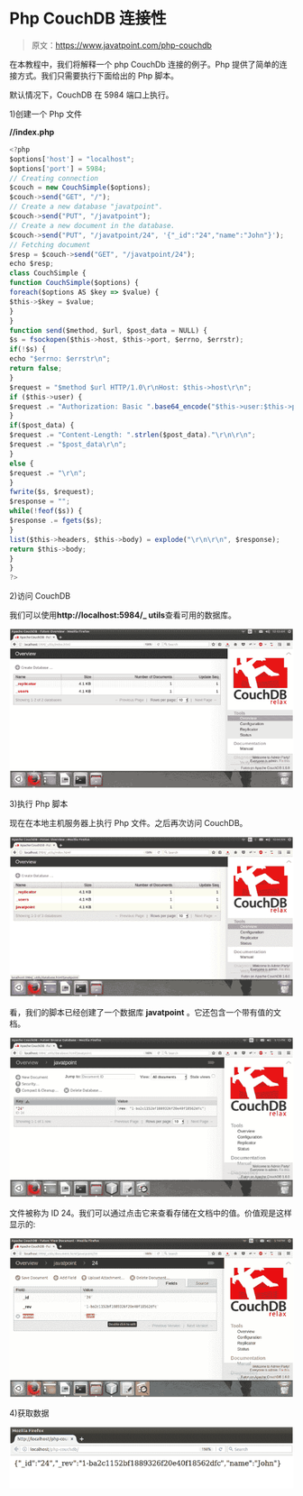 # Php CouchDB 连接性

> 原文：<https://www.javatpoint.com/php-couchdb>

在本教程中，我们将解释一个 php CouchDb 连接的例子。Php 提供了简单的连接方式。我们只需要执行下面给出的 Php 脚本。

默认情况下，CouchDB 在 5984 端口上执行。

1)创建一个 Php 文件

**//index.php**

```js
<?php
$options['host'] = "localhost"; 
$options['port'] = 5984;
// Creating connection
$couch = new CouchSimple($options); 
$couch->send("GET", "/"); 
// Create a new database "javatpoint".
$couch->send("PUT", "/javatpoint"); 
// Create a new document in the database.
$couch->send("PUT", "/javatpoint/24", '{"_id":"24","name":"John"}'); 
// Fetching document
$resp = $couch->send("GET", "/javatpoint/24"); 
echo $resp; 
class CouchSimple {
function CouchSimple($options) {
foreach($options AS $key => $value) {
$this->$key = $value;
}
} 
function send($method, $url, $post_data = NULL) {
$s = fsockopen($this->host, $this->port, $errno, $errstr); 
if(!$s) {
echo "$errno: $errstr\n"; 
return false;
} 
$request = "$method $url HTTP/1.0\r\nHost: $this->host\r\n"; 
if ($this->user) {
$request .= "Authorization: Basic ".base64_encode("$this->user:$this->pass")."\r\n"; 
}
if($post_data) {
$request .= "Content-Length: ".strlen($post_data)."\r\n\r\n"; 
$request .= "$post_data\r\n";
} 
else {
$request .= "\r\n";
}
fwrite($s, $request); 
$response = ""; 
while(!feof($s)) {
$response .= fgets($s);
}
list($this->headers, $this->body) = explode("\r\n\r\n", $response); 
return $this->body;
}
}
?>

```

2)访问 CouchDB

我们可以使用**http://localhost:5984/_ utils**查看可用的数据库。

![CouchDB Php couchdb connectivity 1](img/158fddff5f701372cd4cba53715c59bd.png)

3)执行 Php 脚本

现在在本地主机服务器上执行 Php 文件。之后再次访问 CouchDB。

![CouchDB Php couchdb connectivity 2](img/43cd759981892777bc4d067d7efac453.png)

看，我们的脚本已经创建了一个数据库 **javatpoint** 。它还包含一个带有值的文档。

![CouchDB Php couchdb connectivity 3](img/cbb041e268ee292027a11f70ba927aa3.png)

文件被称为 ID 24。我们可以通过点击它来查看存储在文档中的值。价值观是这样显示的:

![CouchDB Php couchdb connectivity 4](img/de973a158318fe94f42427103f3a1a6c.png)

4)获取数据

![CouchDB Php couchdb connectivity 5](img/eb098e3e8faacfbc46e3057c9d8a50b1.png)